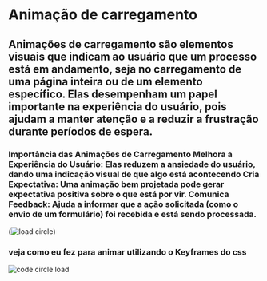 # Animação de carregamento


## Animações de carregamento são elementos visuais que indicam ao usuário que um processo está em andamento, seja no carregamento de uma página inteira ou de um elemento específico. Elas desempenham um papel importante na experiência do usuário, pois ajudam a manter atenção e a reduzir a frustração durante períodos de espera.

### Importância das Animações de Carregamento Melhora a Experiência do Usuário: Elas reduzem a ansiedade do usuário, dando uma indicação visual de que algo está acontecendo Cria Expectativa: Uma animação bem projetada pode gerar expectativa positiva sobre o que está por vir. Comunica Feedback: Ajuda a informar que a ação solicitada (como o envio de um formulário) foi recebida e está sendo processada.

(![load circle](https://github.com/user-attachments/assets/18c902ec-3329-449a-b373-bf3c91b1183d))

### veja como eu fez para animar utilizando o Keyframes do css

![code circle load](https://github.com/user-attachments/assets/b338cae8-7161-45ad-aabf-b98925f7b40a)

